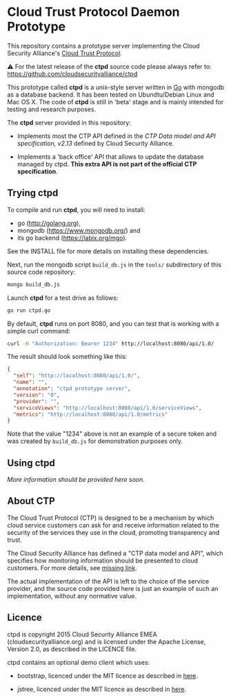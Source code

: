 Cloud Trust Protocol Daemon Prototype
=====================================

This repository contains a prototype server implementing the Cloud Security
Alliance's [Cloud Trust Protocol](https://cloudsecurityalliance.org/group/cloudtrust-protocol/).

:warning: For the latest release of the __ctpd__ source code please always
refer to: https://github.com/cloudsecurityalliance/ctpd

This prototype called __ctpd__ is a unix-style server written in [Go](http://golang.org) with mongodb as a database backend. It has been tested
on Ubundtu/Debian Linux and Mac OS X. The code of __ctpd__ is still in 'beta'
stage and is mainly intended for testing and research purposes.


The __ctpd__ server provided in this repository:

* Implements most the CTP API defined in the _CTP Data model and API
specification, v2.13_ defined by Cloud Security Alliance.

* Implements a 'back office' API that allows to update the database managed
by ctpd. __This extra API is not part of the official CTP specification__.

Trying ctpd
-----------

To compile and run **ctpd**, you will need to install:

* go (http://golang.org),
* mongodb (https://www.mongodb.org/) and
* its go backend (https://labix.org/mgo).

See the INSTALL file for more details on installing these dependencies.

Next, run the mongodb script `build_db.js` in the `tools/` subdirectory of
this source code repository:

```bash
mongo build_db.js
```

Launch __ctpd__ for a test drive as follows:

```bash
go run ctpd.go
```

By default, __ctpd__ runs on port 8080, and you can test that is working
with a simple curl command:

```bash
curl -H "Authorization: Bearer 1234" http://localhost:8080/api/1.0/
```

The result should look something like this:
```json
{
  "self": "http://localhost:8080/api/1.0/",
  "name": "",
  "annotation": "ctpd prototype server",
  "version": "0",
  "provider": "",
  "serviceViews": "http://localhost:8080/api/1.0/serviceViews",
  "metrics": "http://localhost:8080/api/1.0/metrics"
}
```
Note that the value "1234" above is not an example of a secure token and
was created by `build_db.js` for demonstration purposes only.

Using ctpd
----------

_More information should be provided here soon._

About CTP
---------
The Cloud Trust Protocol (CTP) is designed to be a mechanism by which cloud
service customers can ask for and receive information related to the security
of the services they use in the cloud, promoting transparency and trust.

The Cloud Security Alliance has defined a "CTP data model and API", which
specifies how monitoring information should be presented to cloud customers.
For more details, see [missing link]().

The actual implementation of the API is left to the choice of the service
provider, and the source code provided here is just an example of such an
implementation, without any normative value.

Licence
-------

ctpd is copyright 2015 Cloud Security Alliance EMEA (cloudsecurityalliance.org)
and is licensed under the Apache License, Version 2.0, as described
in the LICENCE file.

ctpd contains an optional demo client which uses:

* bootstrap, licenced under the MIT licence
as described in [here](https://github.com/twbs/bootstrap/blob/master/LICENSE).

* jstree, licenced under the MIT licence
as described in [here](https://github.com/vakata/jstree/#license--contributing).
